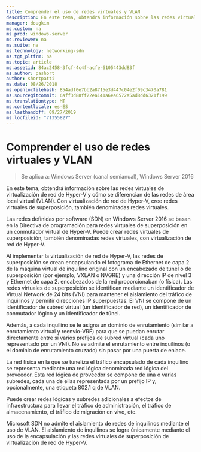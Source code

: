 ```yaml
---
title: Comprender el uso de redes virtuales y VLAN
description: En este tema, obtendrá información sobre las redes virtuales de virtualización de red de Hyper-V y cómo se diferencian de las redes de área local virtual (VLAN). Con virtualización de red de Hyper-V, cree redes virtuales de superposición, también denominadas redes virtuales.
manager: dougkim
ms.custom: na
ms.prod: windows-server
ms.reviewer: na
ms.suite: na
ms.technology: networking-sdn
ms.tgt_pltfrm: na
ms.topic: article
ms.assetid: 84ac2458-3fcf-4c4f-acfe-6105443dd83f
ms.author: pashort
author: shortpatti
ms.date: 08/26/2018
ms.openlocfilehash: 854adf0e7bb2a8715e3d447c04e2f09c3470a781
ms.sourcegitcommit: 6aff3d88ff22ea141a6ea6572a5ad8dd6321f199
ms.translationtype: MT
ms.contentlocale: es-ES
ms.lasthandoff: 09/27/2019
ms.locfileid: "71355827"
---
```

# <a name="understand-the-usage-of-virtual-networks-and-vlans"></a>Comprender el uso de redes virtuales y VLAN

>Se aplica a: Windows Server (canal semianual), Windows Server 2016

En este tema, obtendrá información sobre las redes virtuales de virtualización de red de Hyper-V y cómo se diferencian de las redes de área local virtual (VLAN). Con virtualización de red de Hyper-V, cree redes virtuales de superposición, también denominadas redes virtuales.



  
Las redes definidas por software (SDN) en Windows Server 2016 se basan en la Directiva de programación para redes virtuales de superposición en un conmutador virtual de Hyper-V. Puede crear redes virtuales de superposición, también denominadas redes virtuales, con virtualización de red de Hyper-V. 
  
Al implementar la virtualización de red de Hyper-V, las redes de superposición se crean encapsulando el fotograma de Ethernet de capa 2 de la máquina virtual de inquilino original con un encabezado de túnel o de superposición (por ejemplo, VXLAN o NVGRE) y una dirección IP de nivel 3 y Ethernet de capa 2. encabezados de la red proporcionaban (o física). Las redes virtuales de superposición se identifican mediante un identificador de Virtual Network de 24 bits (VNI) para mantener el aislamiento del tráfico de inquilinos y permitir direcciones IP superpuestas. El VNI se compone de un identificador de subred virtual (un identificador de red), un identificador de conmutador lógico y un identificador de túnel.  
  
Además, a cada inquilino se le asigna un dominio de enrutamiento (similar a enrutamiento virtual y reenvío-VRF) para que se puedan enrutar directamente entre sí varios prefijos de subred virtual (cada uno representado por un VNI). No se admite el enrutamiento entre inquilinos (o el dominio de enrutamiento cruzado) sin pasar por una puerta de enlace.   
  
La red física en la que se tuneliza el tráfico encapsulado de cada inquilino se representa mediante una red lógica denominada red lógica del proveedor. Esta red lógica de proveedor se compone de una o varias subredes, cada una de ellas representada por un prefijo IP y, opcionalmente, una etiqueta 802.1 q de VLAN.  
  
Puede crear redes lógicas y subredes adicionales a efectos de infraestructura para llevar el tráfico de administración, el tráfico de almacenamiento, el tráfico de migración en vivo, etc.  
  
Microsoft SDN no admite el aislamiento de redes de inquilinos mediante el uso de VLAN. El aislamiento de inquilinos se logra únicamente mediante el uso de la encapsulación y las redes virtuales de superposición de virtualización de red de Hyper-V. 


